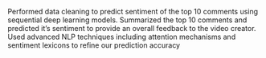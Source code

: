 Performed data cleaning to predict sentiment of the top 10 comments using sequential deep learning models.
Summarized the top 10 comments and predicted it’s sentiment to provide an overall feedback to the video creator.
Used advanced NLP techniques including attention mechanisms and sentiment lexicons to refine our prediction accuracy
